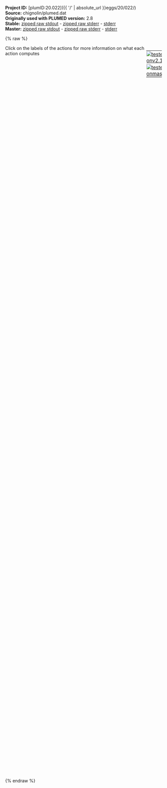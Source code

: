 **Project ID:** [plumID:20.022]({{ '/' | absolute_url }}eggs/20/022/)  
**Source:** chignolin/plumed.dat  
**Originally used with PLUMED version:** 2.8  
**Stable:** [zipped raw stdout](plumed.dat.plumed.stdout.txt.zip) - [zipped raw stderr](plumed.dat.plumed.stderr.txt.zip) - [stderr](plumed.dat.plumed.stderr)  
**Master:** [zipped raw stdout](plumed.dat.plumed_master.stdout.txt.zip) - [zipped raw stderr](plumed.dat.plumed_master.stderr.txt.zip) - [stderr](plumed.dat.plumed_master.stderr)  

{% raw %}
<div style="width: 100%; float:left">
<div style="width: 90%; float:left" id="value_details_data/chignolin/plumed.dat"> Click on the labels of the actions for more information on what each action computes </div>
<div style="width: 10%; float:left"><table><tr><td style="padding:1px"><a href="plumed.dat.plumed.stderr"><img src="https://img.shields.io/badge/v2.10-passing-green.svg" alt="tested onv2.10" /></a></td></tr><tr><td style="padding:1px"><a href="plumed.dat.plumed_master.stderr"><img src="https://img.shields.io/badge/master-passing-green.svg" alt="tested onmaster" /></a></td></tr></table></div></div>
<pre style="width=97%;">
<span class="plumedtooltip" style="color:blue"># vim:ft=plumed<span class="right">Enables syntax highlighting for PLUMED files in vim. See <a href="https://www.plumed.org/doc-master/user-doc/html/_vim_syntax.html">here for more details. </a><i></i></span></span>
<br/><span style="color:blue" class="comment">#++++++++++++++++++++++++++++++++++++++++++++++++++++++++++++++++++#</span>
<span style="color:blue" class="comment">#                                                                  #</span>
<span style="color:blue" class="comment">#  This input generates a multithermal-multibaric simulation that  #</span>
<span style="color:blue" class="comment">#  samples a whole range of temperatures and pressures, using a    #</span>
<span style="color:blue" class="comment">#  chosen fixed number of replicas (multiple walkers)              #</span>
<span style="color:blue" class="comment">#                                                                  #</span>
<span style="color:blue" class="comment">#++++++++++++++++++++++++++++++++++++++++++++++++++++++++++++++++++#</span>
<br/><span style="color:blue" class="comment">#RESTART</span>
<span class="plumedtooltip" style="color:green">MOLINFO<span class="right">This command is used to provide information on the molecules that are present in your system. <a href="https://www.plumed.org/doc-master/user-doc/html/_m_o_l_i_n_f_o.html" style="color:green">More details</a><i></i></span></span> <span class="plumedtooltip">STRUCTURE<span class="right">a file in pdb format containing a reference structure<i></i></span></span>=input-chignolin.pdb
<span style="display:none;" id="data/chignolin/plumed.dat">The MOLINFO action with label <b></b> calculates something</span><span class="plumedtooltip" style="color:green">WHOLEMOLECULES<span class="right">This action is used to rebuild molecules that can become split by the periodic boundary conditions. <a href="https://www.plumed.org/doc-master/user-doc/html/_w_h_o_l_e_m_o_l_e_c_u_l_e_s.html" style="color:green">More details</a><i></i></span></span> <span class="plumedtooltip">STRIDE<span class="right"> the frequency with which molecules are reassembled<i></i></span></span>=1 <span class="plumedtooltip">ENTITY0<span class="right">the atoms that make up a molecule that you wish to align<i></i></span></span>=1-166

<b name="data/chignolin/plumed.datene" onclick='showPath("data/chignolin/plumed.dat","data/chignolin/plumed.datene","data/chignolin/plumed.datene","black")'>ene</b><span style="display:none;" id="data/chignolin/plumed.datene">The ENERGY action with label <b>ene</b> calculates the following quantities:<table  align="center" frame="void" width="95%" cellpadding="5%"><tr><td width="5%"><b> Quantity </b>  </td><td width="5%"><b> Type </b>  </td><td><b> Description </b> </td></tr><tr><td width="5%">ene</td><td width="5%"><font color="black">scalar</font></td><td>the internal energy</td></tr></table></span>: <span class="plumedtooltip" style="color:green">ENERGY<span class="right">Calculate the total potential energy of the simulation box. <a href="https://www.plumed.org/doc-master/user-doc/html/_e_n_e_r_g_y.html" style="color:green">More details</a><i></i></span></span>
<b name="data/chignolin/plumed.datvol" onclick='showPath("data/chignolin/plumed.dat","data/chignolin/plumed.datvol","data/chignolin/plumed.datvol","black")'>vol</b><span style="display:none;" id="data/chignolin/plumed.datvol">The VOLUME action with label <b>vol</b> calculates the following quantities:<table  align="center" frame="void" width="95%" cellpadding="5%"><tr><td width="5%"><b> Quantity </b>  </td><td width="5%"><b> Type </b>  </td><td><b> Description </b> </td></tr><tr><td width="5%">vol</td><td width="5%"><font color="black">scalar</font></td><td>the volume of simulation box</td></tr></table></span>: <span class="plumedtooltip" style="color:green">VOLUME<span class="right">Calculate the volume of the simulation box. <a href="https://www.plumed.org/doc-master/user-doc/html/_v_o_l_u_m_e.html" style="color:green">More details</a><i></i></span></span>
<span id="data/chignolin/plumed.datdefpdb_rmsd_short"><b name="data/chignolin/plumed.datpdb_rmsd" onclick='showPath("data/chignolin/plumed.dat","data/chignolin/plumed.datpdb_rmsd","data/chignolin/plumed.datpdb_rmsd","black")'>pdb_rmsd</b><span style="display:none;" id="data/chignolin/plumed.datpdb_rmsd">The RMSD action with label <b>pdb_rmsd</b> calculates the following quantities:<table  align="center" frame="void" width="95%" cellpadding="5%"><tr><td width="5%"><b> Quantity </b>  </td><td width="5%"><b> Type </b>  </td><td><b> Description </b> </td></tr><tr><td width="5%">pdb_rmsd</td><td width="5%"><font color="black">scalar</font></td><td>the RMSD between the instantaneous structure and the reference structure that was input</td></tr></table></span>: <span class="plumedtooltip" style="color:green">RMSD<span class="right">Calculate the RMSD with respect to a reference structure. This action has <a class="toggler" href='javascript:;' onclick='toggleDisplay("data/chignolin/plumed.datdefpdb_rmsd");'>hidden defaults</a>. <a href="https://www.plumed.org/doc-master/user-doc/html/_r_m_s_d.html">More details</a><i></i></span></span> <span class="plumedtooltip">REFERENCE<span class="right">a file in pdb format containing the reference structure and the atoms involved in the CV<i></i></span></span>=input-chignolin.pdb <span class="plumedtooltip">TYPE<span class="right"> the manner in which RMSD alignment is performed<i></i></span></span>=OPTIMAL
</span><span id="data/chignolin/plumed.datdefpdb_rmsd_long" style="display:none;"><b name="data/chignolin/plumed.datpdb_rmsd" onclick='showPath("data/chignolin/plumed.dat","data/chignolin/plumed.datpdb_rmsd","data/chignolin/plumed.datpdb_rmsd","black")'>pdb_rmsd</b>: <span class="plumedtooltip" style="color:green">RMSD<span class="right">Calculate the RMSD with respect to a reference structure. This action uses the <a class="toggler" href='javascript:;' onclick='toggleDisplay("data/chignolin/plumed.datdefpdb_rmsd");'>defaults shown here</a>. <a href="https://www.plumed.org/doc-master/user-doc/html/_r_m_s_d.html">More details</a><i></i></span></span> <span class="plumedtooltip">REFERENCE<span class="right">a file in pdb format containing the reference structure and the atoms involved in the CV<i></i></span></span>=input-chignolin.pdb <span class="plumedtooltip">TYPE<span class="right"> the manner in which RMSD alignment is performed<i></i></span></span>=OPTIMAL  <span class="plumedtooltip">NUMBER<span class="right"> if there are multiple structures in the pdb file you can specify that you want the RMSD from a specific structure by specifying its place in the file here<i></i></span></span>=0
</span><br/><span id="data/chignolin/plumed.datdefecv_short"><b name="data/chignolin/plumed.datecv" onclick='showPath("data/chignolin/plumed.dat","data/chignolin/plumed.datecv","data/chignolin/plumed.datecv","black")'>ecv</b><span style="display:none;" id="data/chignolin/plumed.datecv">The ECV_MULTITHERMAL_MULTIBARIC action with label <b>ecv</b> calculates the following quantities:<table  align="center" frame="void" width="95%" cellpadding="5%"><tr><td width="5%"><b> Quantity </b>  </td><td width="5%"><b> Type </b>  </td><td><b> Description </b> </td></tr><tr><td width="5%">ecv.ene</td><td width="5%"><font color="black">scalar</font></td><td>the value of the argument named ene</td></tr><tr><td width="5%">ecv.vol</td><td width="5%"><font color="black">scalar</font></td><td>the value of the argument named vol</td></tr></table></span>: <span class="plumedtooltip" style="color:green">ECV_MULTITHERMAL_MULTIBARIC<span class="right">Expand a simulation to sample multiple temperatures and pressures. This action has <a class="toggler" href='javascript:;' onclick='toggleDisplay("data/chignolin/plumed.datdefecv");'>hidden defaults</a>. <a href="https://www.plumed.org/doc-master/user-doc/html/_e_c_v__m_u_l_t_i_t_h_e_r_m_a_l__m_u_l_t_i_b_a_r_i_c.html">More details</a><i></i></span></span> ...
  <span class="plumedtooltip">ARG<span class="right">the labels of the potential energy and of the volume of the system<i></i></span></span>=<b name="data/chignolin/plumed.datene">ene</b>,<b name="data/chignolin/plumed.datvol">vol</b>
<span style="color:blue" class="comment"># TEMP=500</span>
  <span class="plumedtooltip">TEMP_MIN<span class="right">the minimum of the temperature range<i></i></span></span>=270
  <span class="plumedtooltip">TEMP_MAX<span class="right">the maximum of the temperature range<i></i></span></span>=800
  <span class="plumedtooltip">PRESSURE<span class="right">pressure<i></i></span></span>=0.06022140857*2000 <span style="color:blue" class="comment">#2 kbar</span>
  <span class="plumedtooltip">PRESSURE_MIN<span class="right">the minimum of the pressure range<i></i></span></span>=0.06022140857  <span style="color:blue" class="comment">#1 bar</span>
  <span class="plumedtooltip">PRESSURE_MAX<span class="right">the maximum of the pressure range<i></i></span></span>=0.06022140857*4000 <span style="color:blue" class="comment">#4 kbar</span>
  <span class="plumedtooltip">CUT_CORNER<span class="right">avoid region of high temperature and low pressure<i></i></span></span>=500,0.06022140857,800,0.06022140857*1000
...
</span><span id="data/chignolin/plumed.datdefecv_long" style="display:none;"><b name="data/chignolin/plumed.datecv" onclick='showPath("data/chignolin/plumed.dat","data/chignolin/plumed.datecv","data/chignolin/plumed.datecv","black")'>ecv</b>: <span class="plumedtooltip" style="color:green">ECV_MULTITHERMAL_MULTIBARIC<span class="right">Expand a simulation to sample multiple temperatures and pressures. This action uses the <a class="toggler" href='javascript:;' onclick='toggleDisplay("data/chignolin/plumed.datdefecv");'>defaults shown here</a>. <a href="https://www.plumed.org/doc-master/user-doc/html/_e_c_v__m_u_l_t_i_t_h_e_r_m_a_l__m_u_l_t_i_b_a_r_i_c.html">More details</a><i></i></span></span> ...
  <span class="plumedtooltip">ARG<span class="right">the labels of the potential energy and of the volume of the system<i></i></span></span>=<b name="data/chignolin/plumed.datene">ene</b>,<b name="data/chignolin/plumed.datvol">vol</b>
<span style="color:blue" class="comment"># TEMP=500</span>
  <span class="plumedtooltip">TEMP_MIN<span class="right">the minimum of the temperature range<i></i></span></span>=270
  <span class="plumedtooltip">TEMP_MAX<span class="right">the maximum of the temperature range<i></i></span></span>=800
  <span class="plumedtooltip">PRESSURE<span class="right">pressure<i></i></span></span>=0.06022140857*2000 <span style="color:blue" class="comment">#2 kbar</span>
  <span class="plumedtooltip">PRESSURE_MIN<span class="right">the minimum of the pressure range<i></i></span></span>=0.06022140857  <span style="color:blue" class="comment">#1 bar</span>
  <span class="plumedtooltip">PRESSURE_MAX<span class="right">the maximum of the pressure range<i></i></span></span>=0.06022140857*4000 <span style="color:blue" class="comment">#4 kbar</span>
  <span class="plumedtooltip">CUT_CORNER<span class="right">avoid region of high temperature and low pressure<i></i></span></span>=500,0.06022140857,800,0.06022140857*1000
 <span class="plumedtooltip">TEMP<span class="right"> temperature<i></i></span></span>=-1
...
</span><span id="data/chignolin/plumed.datdefopes_short"><b name="data/chignolin/plumed.datopes" onclick='showPath("data/chignolin/plumed.dat","data/chignolin/plumed.datopes","data/chignolin/plumed.datopes","black")'>opes</b><span style="display:none;" id="data/chignolin/plumed.datopes">The OPES_EXPANDED action with label <b>opes</b> calculates the following quantities:<table  align="center" frame="void" width="95%" cellpadding="5%"><tr><td width="5%"><b> Quantity </b>  </td><td width="5%"><b> Type </b>  </td><td><b> Description </b> </td></tr><tr><td width="5%">opes.bias</td><td width="5%"><font color="black">scalar</font></td><td>the instantaneous value of the bias potential</td></tr></table></span>: <span class="plumedtooltip" style="color:green">OPES_EXPANDED<span class="right">On-the-fly probability enhanced sampling with expanded ensembles for the target distribution. This action has <a class="toggler" href='javascript:;' onclick='toggleDisplay("data/chignolin/plumed.datdefopes");'>hidden defaults</a>. <a href="https://www.plumed.org/doc-master/user-doc/html/_o_p_e_s__e_x_p_a_n_d_e_d.html">More details</a><i></i></span></span> <span class="plumedtooltip">ARG<span class="right">the label of the ECVs that define the expansion<i></i></span></span>=<b name="data/chignolin/plumed.datecv">ecv.*</b> <span class="plumedtooltip">FILE<span class="right"> a file with the estimate of the relative Delta F for each component of the target and of the global c(t)<i></i></span></span>=DeltaFs.data <span class="plumedtooltip">PACE<span class="right">how often the bias is updated<i></i></span></span>=500 <span class="plumedtooltip">WALKERS_MPI<span class="right"> switch on MPI version of multiple walkers<i></i></span></span>
</span><span id="data/chignolin/plumed.datdefopes_long" style="display:none;"><b name="data/chignolin/plumed.datopes" onclick='showPath("data/chignolin/plumed.dat","data/chignolin/plumed.datopes","data/chignolin/plumed.datopes","black")'>opes</b>: <span class="plumedtooltip" style="color:green">OPES_EXPANDED<span class="right">On-the-fly probability enhanced sampling with expanded ensembles for the target distribution. This action uses the <a class="toggler" href='javascript:;' onclick='toggleDisplay("data/chignolin/plumed.datdefopes");'>defaults shown here</a>. <a href="https://www.plumed.org/doc-master/user-doc/html/_o_p_e_s__e_x_p_a_n_d_e_d.html">More details</a><i></i></span></span> <span class="plumedtooltip">ARG<span class="right">the label of the ECVs that define the expansion<i></i></span></span>=<b name="data/chignolin/plumed.datecv">ecv.*</b> <span class="plumedtooltip">FILE<span class="right"> a file with the estimate of the relative Delta F for each component of the target and of the global c(t)<i></i></span></span>=DeltaFs.data <span class="plumedtooltip">PACE<span class="right">how often the bias is updated<i></i></span></span>=500 <span class="plumedtooltip">WALKERS_MPI<span class="right"> switch on MPI version of multiple walkers<i></i></span></span>  <span class="plumedtooltip">OBSERVATION_STEPS<span class="right"> number of unbiased initial PACE steps to collect statistics for initialization<i></i></span></span>=100 <span class="plumedtooltip">PRINT_STRIDE<span class="right"> stride for printing to DELTAFS file, in units of PACE<i></i></span></span>=100
</span><br/><span style="color:blue" class="comment">#e2e: DISTANCE ATOMS=5,147 #first and last CA</span>
<span style="color:blue" class="comment">#gyr: GYRATION ATOMS=5,26,47,67,73,88,102,109,123,147</span>
<br/><span class="plumedtooltip" style="color:green">PRINT<span class="right">Print quantities to a file. <a href="https://www.plumed.org/doc-master/user-doc/html/_p_r_i_n_t.html" style="color:green">More details</a><i></i></span></span> <span class="plumedtooltip">FMT<span class="right">the format that should be used to output real numbers<i></i></span></span>=%g <span class="plumedtooltip">STRIDE<span class="right"> the frequency with which the quantities of interest should be output<i></i></span></span>=500 <span class="plumedtooltip">FILE<span class="right">the name of the file on which to output these quantities<i></i></span></span>=Colvar.data <span class="plumedtooltip">ARG<span class="right">the labels of the values that you would like to print to the file<i></i></span></span>=<b name="data/chignolin/plumed.datene">ene</b>,<b name="data/chignolin/plumed.datvol">vol</b>,<b name="data/chignolin/plumed.datpdb_rmsd">pdb_rmsd</b>,<b name="data/chignolin/plumed.datopes">opes.*</b>

<span class="plumedtooltip" style="color:green">ENDPLUMED<span class="right">Terminate plumed input. <a href="https://www.plumed.org/doc-master/user-doc/html/_e_n_d_p_l_u_m_e_d.html" style="color:green">More details</a><i></i></span></span><span style="color:blue" class="comment">

temp=500 K
pres=2000 bar

input obtained from unbiased simultation, only rep 6,8,9 start from folded
</span></pre>
{% endraw %}

